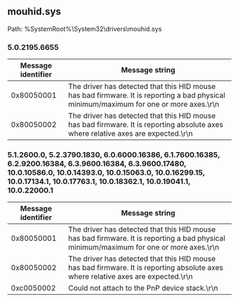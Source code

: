 ## mouhid.sys

Path: %SystemRoot%\System32\drivers\mouhid.sys

### 5.0.2195.6655

Message identifier | Message string
--- | ---
0x80050001 | The driver has detected that this HID mouse has bad firmware.  It is reporting a bad physical minimum/maximum for one or more axes.\r\n
0x80050002 | The driver has detected that this HID mouse has bad firmware.  It is reporting absolute axes where relative axes are expected.\r\n

### 5.1.2600.0, 5.2.3790.1830, 6.0.6000.16386, 6.1.7600.16385, 6.2.9200.16384, 6.3.9600.16384, 6.3.9600.17480, 10.0.10586.0, 10.0.14393.0, 10.0.15063.0, 10.0.16299.15, 10.0.17134.1, 10.0.17763.1, 10.0.18362.1, 10.0.19041.1, 10.0.22000.1

Message identifier | Message string
--- | ---
0x80050001 | The driver has detected that this HID mouse has bad firmware.  It is reporting a bad physical minimum/maximum for one or more axes.\r\n
0x80050002 | The driver has detected that this HID mouse has bad firmware.  It is reporting absolute axes where relative axes are expected.\r\n
0xc0050002 | Could not attach to the PnP device stack.\r\n
